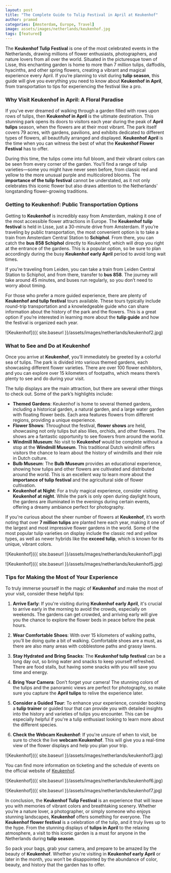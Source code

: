 ```yaml
---
layout: post
title: "The Complete Guide to Tulip Festival in April at Keukenhof"
author: pramod
categories: [Amsterdam, Europe, Travel]
image: assets/images/netherlands/keukenhof.jpg
tags: [featured]
---
```


The **Keukenhof Tulip Festival** is one of the most celebrated events in the Netherlands, drawing millions of flower enthusiasts, photographers, and nature lovers from all over the world. Situated in the picturesque town of Lisse, this enchanting garden is home to more than 7 million tulips, daffodils, hyacinths, and other spring flowers, creating a vibrant and magical experience every April. If you’re planning to visit during **tulip season**, this guide will give you everything you need to know about **Keukenhof in April**, from transportation to tips for experiencing the festival like a pro.

### Why Visit Keukenhof in April: A Floral Paradise

If you’ve ever dreamed of walking through a garden filled with rows upon rows of tulips, then **Keukenhof in April** is the ultimate destination. This stunning park opens its doors to visitors each year during the peak of **April tulips** season, when the flowers are at their most vibrant. The park itself covers 79 acres, with gardens, pavilions, and exhibits dedicated to different types of flowers, all beautifully arranged and displayed. **Keukenhof April** is the time when you can witness the best of what the **Keukenhof Flower Festival** has to offer.

During this time, the tulips come into full bloom, and their vibrant colors can be seen from every corner of the garden. You’ll find a range of tulip varieties—some you might have never seen before, from classic red and yellow to the more unusual purple and multicolored blooms. The **importance of the tulip festival** cannot be understated, as it not only celebrates this iconic flower but also draws attention to the Netherlands' longstanding flower-growing traditions.

### Getting to Keukenhof: Public Transportation Options

Getting to **Keukenhof** is incredibly easy from Amsterdam, making it one of the most accessible flower attractions in Europe. The **Keukenhof tulip festival** is held in Lisse, just a 30-minute drive from Amsterdam. If you’re traveling by public transportation, the most convenient option is to take a train from Amsterdam Central Station to **Schiphol**. From there, you can catch the **bus 858 Schiphol** directly to Keukenhof, which will drop you right at the entrance of the gardens. This is a popular option, so be sure to plan accordingly during the busy **Keukenhof early April** period to avoid long wait times.

If you’re traveling from Leiden, you can take a train from Leiden Central Station to Schiphol, and from there, transfer to **bus 858**. The journey will take around 45 minutes, and buses run regularly, so you don’t need to worry about timing.

For those who prefer a more guided experience, there are plenty of **Keukenhof and tulip festival** tours available. These tours typically include round-trip transportation and a knowledgeable guide who can share information about the history of the park and the flowers. This is a great option if you’re interested in learning more about the **tulip guide** and how the festival is organized each year.

![Keukenhof]({{ site.baseurl }}/assets/images/netherlands/keukenhof2.jpg)

### What to See and Do at Keukenhof

Once you arrive at **Keukenhof**, you’ll immediately be greeted by a colorful sea of tulips. The park is divided into various themed gardens, each showcasing different flower varieties. There are over 100 flower exhibitors, and you can explore over 15 kilometers of footpaths, which means there’s plenty to see and do during your visit. 

The tulip displays are the main attraction, but there are several other things to check out. Some of the park’s highlights include:

- **Themed Gardens**: Keukenhof is home to several themed gardens, including a historical garden, a natural garden, and a large water garden with floating flower beds. Each area features flowers from different regions, providing a unique experience.
- **Flower Shows**: Throughout the festival, **flower shows** are held, showcasing not only tulips but also lilies, orchids, and other flowers. The shows are a fantastic opportunity to see flowers from around the world.
- **Windmill Museum**: No visit to **Keukenhof** would be complete without a stop at the **Windmill Museum**. This traditional Dutch windmill offers visitors the chance to learn about the history of windmills and their role in Dutch culture.
- **Bulb Museum**: The **Bulb Museum** provides an educational experience, showing how tulips and other flowers are cultivated and distributed around the world. This is an excellent way to learn more about the **importance of tulip festival** and the agricultural side of flower cultivation.
- **Keukenhof at Night**: For a truly magical experience, consider visiting **Keukenhof at night**. While the park is only open during daylight hours, the gardens are illuminated in the evenings during certain events, offering a dreamy ambiance perfect for photography.

If you're curious about the sheer number of flowers at **Keukenhof**, it’s worth noting that over **7 million tulips** are planted here each year, making it one of the largest and most impressive flower gardens in the world. Some of the most popular tulip varieties on display include the classic red and yellow types, as well as newer hybrids like the **exceed tulip**, which is known for its unique, vibrant colors.

![Keukenhof]({{ site.baseurl }}/assets/images/netherlands/keukenhof1.jpg)

![Keukenhof]({{ site.baseurl }}/assets/images/netherlands/keukenhof5.jpg)

### Tips for Making the Most of Your Experience

To truly immerse yourself in the magic of **Keukenhof** and make the most of your visit, consider these helpful tips:

1. **Arrive Early**: If you're visiting during **Keukenhof early April**, it's crucial to arrive early in the morning to avoid the crowds, especially on weekends. The gardens can get crowded, and arriving early will give you the chance to explore the flower beds in peace before the peak hours.
   
2. **Wear Comfortable Shoes**: With over 15 kilometers of walking paths, you’ll be doing quite a bit of walking. Comfortable shoes are a must, as there are also many areas with cobblestone paths and grassy lawns.
   
3. **Stay Hydrated and Bring Snacks**: The **Keukenhof tulip festival** can be a long day out, so bring water and snacks to keep yourself refreshed. There are food stalls, but having some snacks with you will save you time and energy.
   
4. **Bring Your Camera**: Don’t forget your camera! The stunning colors of the tulips and the panoramic views are perfect for photography, so make sure you capture the **April tulips** to relive the experience later.
   
5. **Consider a Guided Tour**: To enhance your experience, consider booking a **tulip trainer** or guided tour that can provide you with detailed insights into the history and varieties of tulips you encounter. This can be especially helpful if you're a tulip enthusiast looking to learn more about the different species.

6. **Check the Webcam Keukenhof**: If you're unsure of when to visit, be sure to check the live **webcam Keukenhof**. This will give you a real-time view of the flower displays and help you plan your trip.

![Keukenhof]({{ site.baseurl }}/assets/images/netherlands/keukenhof3.jpg)

You can find more information on ticketing and the schedule of events on the official website of [Keukenhof](https://keukenhof.nl/en/).

![Keukenhof]({{ site.baseurl }}/assets/images/netherlands/keukenhof6.jpg)

![Keukenhof]({{ site.baseurl }}/assets/images/netherlands/keukenhof7.jpg)

In conclusion, the **Keukenhof Tulip Festival** is an experience that will leave you with memories of vibrant colors and breathtaking scenery. Whether you’re a nature lover, a photographer, or simply someone who enjoys stunning landscapes, **Keukenhof** offers something for everyone. The **Keukenhof flower festival** is a celebration of the tulip, and it truly lives up to the hype. From the stunning displays of **tulips in April** to the relaxing atmosphere, a visit to this iconic garden is a must for anyone in the Netherlands during **tulip season**.

So pack your bags, grab your camera, and prepare to be amazed by the beauty of **Keukenhof**. Whether you're visiting in **Keukenhof early April** or later in the month, you won’t be disappointed by the abundance of color, beauty, and history that the garden has to offer.
